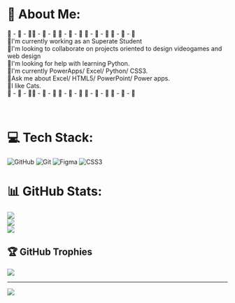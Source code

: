 # 💫 About Me:
🌟  - 🌟  - 🌟🌟  - 🌟  - 🌟 🌟  - 🌟  - 🌟  🌟  - 🌟  - 🌟  🌟  - 🌟  - 🌟   <br>🎸I'm currently working as an Superate Student<br>💫I'm looking to collaborate on projects oriented to design videogames and web design<br>🎹I'm looking for help with learning Python.<br>🎸I'm currently PowerApps/ Excel/ Python/ CSS3.<br>💫Ask me about Excel/ HTML5/ PowerPoint/ Power apps.<br> 🎹I like Cats.<br>🌟  - 🌟  - 🌟🌟  - 🌟  - 🌟 🌟  - 🌟  - 🌟  🌟  - 🌟  - 🌟  🌟  - 🌟  - 🌟   <br><br><br>


# 💻 Tech Stack:
![GitHub](https://img.shields.io/badge/github-%23121011.svg?style=for-the-badge&logo=github&logoColor=white) ![Git](https://img.shields.io/badge/git-%23F05033.svg?style=for-the-badge&logo=git&logoColor=white) ![Figma](https://img.shields.io/badge/figma-%23F24E1E.svg?style=for-the-badge&logo=figma&logoColor=white) ![CSS3](https://img.shields.io/badge/css3-%231572B6.svg?style=for-the-badge&logo=css3&logoColor=white)
# 📊 GitHub Stats:
![](https://github-readme-stats.vercel.app/api?username=Rhye01&theme=moltack&hide_border=false&include_all_commits=true&count_private=false)<br/>
![](https://github-readme-streak-stats.herokuapp.com/?user=Rhye01&theme=moltack&hide_border=false)<br/>
![](https://github-readme-stats.vercel.app/api/top-langs/?username=Rhye01&theme=moltack&hide_border=false&include_all_commits=true&count_private=false&layout=compact)

## 🏆 GitHub Trophies
![](https://github-profile-trophy.vercel.app/?username=Rhye01&theme=codeSTACKr&no-frame=false&no-bg=false&margin-w=4)

---
[![](https://visitcount.itsvg.in/api?id=Rhye01&icon=9&color=7)](https://visitcount.itsvg.in)

<!-- Proudly created with GPRM ( https://gprm.itsvg.in ) -->